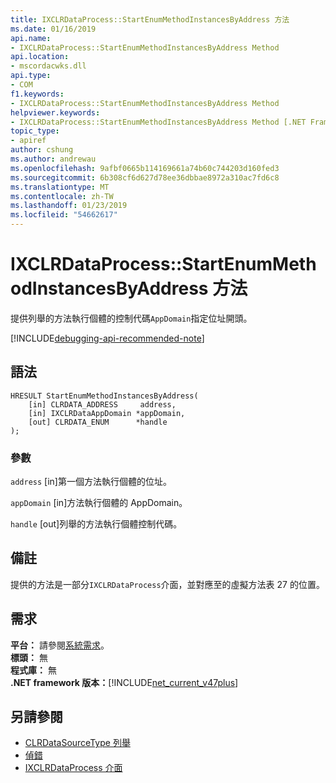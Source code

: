 ```yaml
---
title: IXCLRDataProcess::StartEnumMethodInstancesByAddress 方法
ms.date: 01/16/2019
api.name:
- IXCLRDataProcess::StartEnumMethodInstancesByAddress Method
api.location:
- mscordacwks.dll
api.type:
- COM
f1.keywords:
- IXCLRDataProcess::StartEnumMethodInstancesByAddress Method
helpviewer.keywords:
- IXCLRDataProcess::StartEnumMethodInstancesByAddress Method [.NET Framework debugging]
topic_type:
- apiref
author: cshung
ms.author: andrewau
ms.openlocfilehash: 9afbf0665b114169661a74b60c744203d160fed3
ms.sourcegitcommit: 6b308cf6d627d78ee36dbbae8972a310ac7fd6c8
ms.translationtype: MT
ms.contentlocale: zh-TW
ms.lasthandoff: 01/23/2019
ms.locfileid: "54662617"
---
```

# <a name="ixclrdataprocessstartenummethodinstancesbyaddress-method"></a>IXCLRDataProcess::StartEnumMethodInstancesByAddress 方法

提供列舉的方法執行個體的控制代碼`AppDomain`指定位址開頭。

[!INCLUDE[debugging-api-recommended-note](../../../../includes/debugging-api-recommended-note.md)]

## <a name="syntax"></a>語法

```
HRESULT StartEnumMethodInstancesByAddress(
    [in] CLRDATA_ADDRESS     address,
    [in] IXCLRDataAppDomain *appDomain,
    [out] CLRDATA_ENUM      *handle
);
```

### <a name="parameters"></a>參數

`address` [in]第一個方法執行個體的位址。

`appDomain` [in]方法執行個體的 AppDomain。

`handle` [out]列舉的方法執行個體控制代碼。

## <a name="remarks"></a>備註

提供的方法是一部分`IXCLRDataProcess`介面，並對應至的虛擬方法表 27 的位置。

## <a name="requirements"></a>需求

**平台：** 請參閱[系統需求](../../../../docs/framework/get-started/system-requirements.md)。  
**標頭：** 無  
**程式庫：** 無  
**.NET framework 版本：**[!INCLUDE[net_current_v47plus](../../../../includes/net-current-v47plus.md)]  

## <a name="see-also"></a>另請參閱

- [CLRDataSourceType 列舉](../../../../docs/framework/unmanaged-api/debugging/clrdatasourcetype-enumeration.md)
- [偵錯](../../../../docs/framework/unmanaged-api/debugging/index.md)
- [IXCLRDataProcess 介面](../../../../docs/framework/unmanaged-api/debugging/ixclrdataprocess-interface.md)
